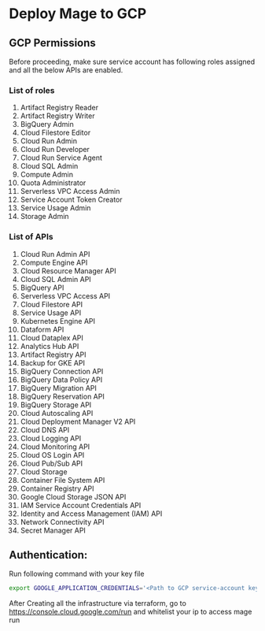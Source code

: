 # Deploy Mage to GCP

## GCP Permissions

Before proceeding, make sure service account has following roles assigned and all the below APIs are enabled.

### List of roles
1. Artifact Registry Reader
1. Artifact Registry Writer
1. BigQuery Admin
1. Cloud Filestore Editor
1. Cloud Run Admin
1. Cloud Run Developer
1. Cloud Run Service Agent
1. Cloud SQL Admin
1. Compute Admin
1. Quota Administrator
1. Serverless VPC Access Admin
1. Service Account Token Creator
1. Service Usage Admin
1. Storage Admin

### List of APIs

1. Cloud Run Admin API
1. Compute Engine API
1. Cloud Resource Manager API
1. Cloud SQL Admin API
1. BigQuery API
1. Serverless VPC Access API
1. Cloud Filestore API
1. Service Usage API
1. Kubernetes Engine API
1. Dataform API
1. Cloud Dataplex API
1. Analytics Hub API
1. Artifact Registry API
1. Backup for GKE API
1. BigQuery Connection API
1. BigQuery Data Policy API
1. BigQuery Migration API
1. BigQuery Reservation API
1. BigQuery Storage API
1. Cloud Autoscaling API
1. Cloud Deployment Manager V2 API
1. Cloud DNS API
1. Cloud Logging API
1. Cloud Monitoring API
1. Cloud OS Login API
1. Cloud Pub/Sub API
1. Cloud Storage
1. Container File System API
1. Container Registry API
1. Google Cloud Storage JSON API
1. IAM Service Account Credentials API
1. Identity and Access Management (IAM) API
1. Network Connectivity API
1. Secret Manager API

## Authentication:
  Run following command with your key file
  ```sh
  export GOOGLE_APPLICATION_CREDENTIALS='<Path to GCP service-account key.json>
  ```

  After Creating all the infrastructure via terraform, go to https://console.cloud.google.com/run and whitelist your ip to access mage run